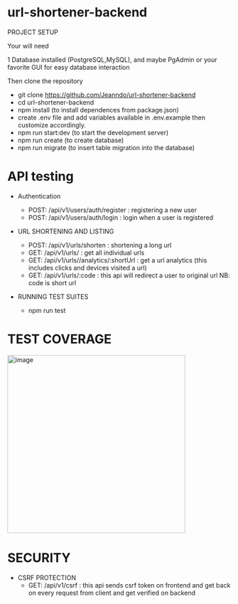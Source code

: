 # url-shortener-backend

PROJECT SETUP 

Your will need 

1 Database installed (PostgreSQL,MySQL), and maybe PgAdmin or your favorite GUI for easy database interaction

 Then clone the repository

- git clone https://github.com/Jeanndo/url-shortener-backend
- cd url-shortener-backend
- npm install (to install dependences from package.json)
- create .env file and add variables available in .env.example then customize accordingly.
- npm run start:dev (to start the development server)
- npm run create (to create database)
- npm run migrate (to insert table migration into the database)

# API testing

 - Authentication
 
   - POST: /api/v1/users/auth/register : registering a new user
   - POST: /api/v1/users/auth/login : login when a user is registered

 - URL SHORTENING AND LISTING
    - POST: /api/v1/urls/shorten  : shortening a long url
    - GET: /api/v1/urls/  : get all individual urls
    - GET: /api/v1/urls//analytics/:shortUrl : get a url analytics (this includes clicks and devices visited a url)
    - GET: /api/v1/urls/:code  : this api will redirect a user to original url NB: code is short url

 - RUNNING TEST SUITES
   - npm run test

 # TEST COVERAGE 
 <img width="400" alt="image" src="https://github.com/user-attachments/assets/6fd3bade-754f-4d03-b5c5-59373c0e446f" />

# SECURITY

  - CSRF PROTECTION
     - GET: /api/v1/csrf  : this api sends csrf token on frontend and get back on every request from client and get verified on backend
